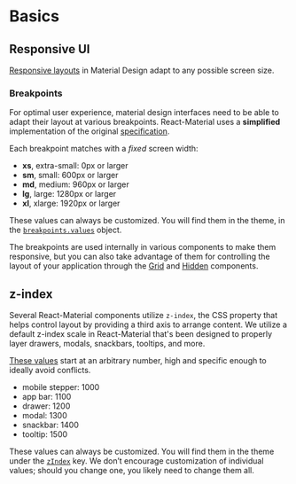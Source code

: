 # Basics

## Responsive UI

[Responsive layouts](https://material.io/guidelines/layout/responsive-ui.html) in Material Design adapt to any possible screen size.

### Breakpoints

For optimal user experience, material design interfaces need to be able to adapt their layout at various breakpoints.
React-Material uses a **simplified** implementation of the original [specification](https://material.io/guidelines/layout/responsive-ui.html#responsive-ui-breakpoints).

Each breakpoint matches with a *fixed* screen width:
- **xs**, extra-small: 0px or larger
- **sm**, small: 600px or larger
- **md**, medium: 960px or larger
- **lg**, large: 1280px or larger
- **xl**, xlarge: 1920px or larger

These values can always be customized.
You will find them in the theme, in the [`breakpoints.values`](/customization/default-theme?expend-path=$.breakpoints.values) object.

The breakpoints are used internally in various components to make them responsive,
but you can also take advantage of them
for controlling the layout of your application through the [Grid](/layout/grid) and
[Hidden](/layout/hidden) components.

## z-index

Several React-Material components utilize `z-index`, the CSS property that helps control layout by providing a third axis to arrange content.
We utilize a default z-index scale in React-Material that's been designed to properly layer drawers,
modals, snackbars, tooltips, and more.

[These values](http://git.dev.sh.ctripcorp.com/sixthquake/react-material/blob/develop/packages/material-ui/src/styles/zIndex.js) start at an arbitrary number, high and specific enough to ideally avoid conflicts.

- mobile stepper: 1000
- app bar: 1100
- drawer: 1200
- modal: 1300
- snackbar: 1400
- tooltip: 1500

These values can always be customized.
You will find them in the theme under the [`zIndex`](/customization/default-theme?expend-path=$.zIndex) key.
We don’t encourage customization of individual values; should you change one, you likely need to change them all.
